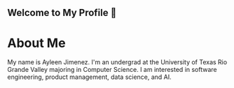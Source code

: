 ## Welcome to My Profile 👋

# About Me
My name is Ayleen Jimenez. I'm an undergrad at the University of Texas Rio Grande Valley majoring in Computer Science. I am interested in software engineering, product management, data science, and AI. 
